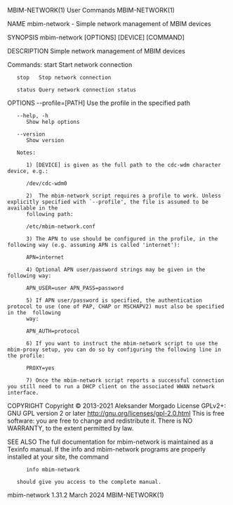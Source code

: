 MBIM-NETWORK(1)								 User Commands							       MBIM-NETWORK(1)

NAME
       mbim-network - Simple network management of MBIM devices

SYNOPSIS
       mbim-network [OPTIONS] [DEVICE] [COMMAND]

DESCRIPTION
       Simple network management of MBIM devices

   Commands:
       start  Start network connection

       stop   Stop network connection

       status Query network connection status

OPTIONS
       --profile=[PATH]
	      Use the profile in the specified path

       --help, -h
	      Show help options

       --version
	      Show version

       Notes:

	      1) [DEVICE] is given as the full path to the cdc-wdm character device, e.g.:

	      /dev/cdc-wdm0

	      2)  The mbim-network script requires a profile to work. Unless explicitly specified with `--profile', the file is assumed to be available in the
	      following path:

	      /etc/mbim-network.conf

	      3) The APN to use should be configured in the profile, in the following way (e.g. assuming APN is called 'internet'):

	      APN=internet

	      4) Optional APN user/password strings may be given in the following way:

	      APN_USER=user APN_PASS=password

	      5) If APN user/password is specified, the authentication protocol to use (one of PAP, CHAP or MSCHAPV2) must also be specified in the  following
	      way:

	      APN_AUTH=protocol

	      6) If you want to instruct the mbim-network script to use the mbim-proxy setup, you can do so by configuring the following line in the profile:

	      PROXY=yes

	      7) Once the mbim-network script reports a successful connection you still need to run a DHCP client on the associated WWAN network interface.

COPYRIGHT
       Copyright © 2013-2021 Aleksander Morgado License GPLv2+: GNU GPL version 2 or later <http://gnu.org/licenses/gpl-2.0.html>
       This is free software: you are free to change and redistribute it.  There is NO WARRANTY, to the extent permitted by law.

SEE ALSO
       The  full documentation for mbim-network is maintained as a Texinfo manual.  If the info and mbim-network programs are properly installed at your site,
       the command

	      info mbim-network

       should give you access to the complete manual.

mbim-network 1.31.2							  March 2024							       MBIM-NETWORK(1)
